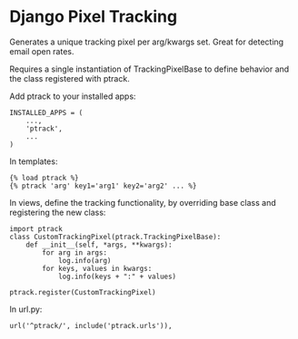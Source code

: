 # Django Pixel Tracking

Generates a unique tracking pixel per arg/kwargs set. Great for detecting email open rates.

Requires a single instantiation of TrackingPixelBase to define behavior and the class registered with ptrack.

Add ptrack to your installed apps:

    INSTALLED_APPS = (
        ...,
        'ptrack',
        ...
    )

In templates:
    
    {% load ptrack %}
    {% ptrack 'arg' key1='arg1' key2='arg2' ... %}

In views, define the tracking functionality, by overriding base class and registering the new class:
    
    import ptrack
    class CustomTrackingPixel(ptrack.TrackingPixelBase):
        def __init__(self, *args, **kwargs):
            for arg in args:
                log.info(arg)
            for keys, values in kwargs:
                log.info(keys + ":" + values)
                
    ptrack.register(CustomTrackingPixel)
    
In url.py:

    url('^ptrack/', include('ptrack.urls')),